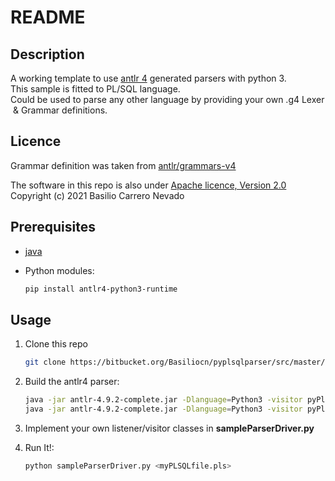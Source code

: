 # README

## Description

A working template to use [antlr 4](https://www.antlr.org) generated parsers with python 3.  
This sample is fitted to PL/SQL language.  
Could be used to parse any other language by providing your own .g4 Lexer & Grammar definitions.  

## Licence

Grammar definition was taken from [antlr/grammars-v4](https://github.com/antlr/grammars-v4/tree/master/sql/plsql)  

The software in this repo is also under [Apache licence, Version 2.0](http://www.apache.org/licenses/LICENSE-2.0)  
Copyright (c) 2021 Basilio Carrero Nevado

## Prerequisites

+ [java](https://www.java.com/es/download/)
+ Python modules:

    ```bash
    pip install antlr4-python3-runtime
    ```

## Usage

1. Clone this repo

    ```bash
    git clone https://bitbucket.org/Basiliocn/pyplsqlparser/src/master/
    ```

2. Build the antlr4 parser:

    ```bash
    java -jar antlr-4.9.2-complete.jar -Dlanguage=Python3 -visitor pyPlSqlLexer.g4
    java -jar antlr-4.9.2-complete.jar -Dlanguage=Python3 -visitor pyPlSqlParser.g4
    ```

3. Implement your own listener/visitor classes in **sampleParserDriver.py**

4. Run It!:

    ```bash
    python sampleParserDriver.py <myPLSQLfile.pls>
    ```
